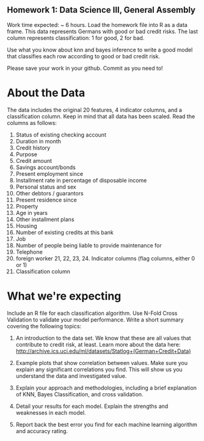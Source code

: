 ## Homework 1: Data Science III, General Assembly
Work time expected: ~ 6 hours.
Load the homework file into R as a data frame. This data represents Germans with good or bad credit risks.
The last column represents classification: 1 for good, 2 for bad.

Use what you know about knn and bayes inference to write a good model that classifies each row according to good or bad credit risk.

Please save your work in your github. Commit as you need to!

# About the Data
The data includes the original 20 features, 4 indicator columns, and a classification column.
Keep in mind that all data has been scaled.
Read the columns as follows:

1. Status of existing checking account
2. Duration in month
3. Credit history
4. Purpose
5. Credit amount
6. Savings account/bonds
7. Present employment since
8. Installment rate in percentage of disposable income
9. Personal status and sex
10. Other debtors / guarantors
11. Present residence since
12. Property
13. Age in years
14. Other installment plans
15. Housing
16. Number of existing credits at this bank
17. Job
18. Number of people being liable to provide maintenance for
19. Telephone
20. foreign worker
21, 22, 23, 24. Indicator columns (flag columns, either 0 or 1)
25. Classification column

# What we're expecting

Include an R file for each classification algorithm.
Use N-Fold Cross Validation to validate your model performance.
Write a short summary covering the following topics:

1) An introduction to the data set. We know that these are all values that contribute to credit risk, at least.
Learn more about the data here: http://archive.ics.uci.edu/ml/datasets/Statlog+(German+Credit+Data)

2) Example plots that show correlation between values. Make sure you explain
any significant correlations you find. This will show us you understand the
data and investigated value.

3) Explain your approach and methodologies, including a brief explanation of
KNN, Bayes Classification, and cross validation.

4) Detail your results for each model. Explain the strengths and weaknesses in each model.

5) Report back the best error you find for each machine learning algorithm and accuracy rating.
